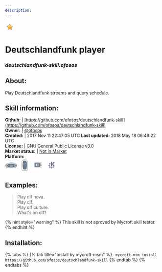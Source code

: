 ```yaml
--- 
description: 
---
```


![](../.gitbook/assets/star.png)  
# Deutschlandfunk player  
### _deutschlandfunk-skill.ofosos_  
## About:  
Play Deutschlandfunk streams and query schedule.

## Skill information:  
**Github:** | [https://github.com/ofosos/deutschlandfunk-skill](https://github.com/ofosos/deutschlandfunk-skill)  
**Owner:** | [@ofosos](https://github.com/ofosos)  
**Created:** | 2017 Nov 11 22:47:05 UTC  **Last updated:** 2018 May 18 06:49:22 UTC  
**License:** | GNU General Public License v3.0  
**Market status:** | [Not in Market](https://market.mycroft.ai/skill/)  
**Platform:**  
 ![](../.gitbook/assets/mark-1-icon.png)  ![](../.gitbook/assets/mark-2-icon.png)  ![](../.gitbook/assets/picroft-icon.png)  ![](../.gitbook/assets/kde.png)   
## Examples:  
> Play dlf nova.  
> Play dlf.  
> Play dlf culture.  
> What's on dlf?  
  
{% hint style="warning" %}
This skill is not aproved by Mycroft skill tester.
{% endhint %}
    
## Installation:  
{% tabs %}
{% tab title="Install by mycroft-msm" %}
``` mycroft-msm install https://github.com/ofosos/deutschlandfunk-skill```
{% endtab %}
  {% endtabs %}
  